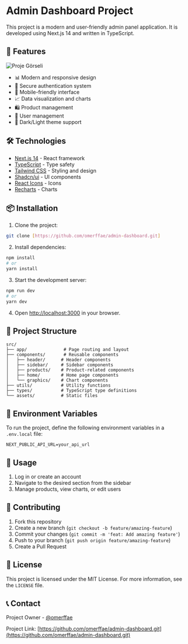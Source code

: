 # Admin Dashboard Project

This project is a modern and user-friendly admin panel application. It is developed using Next.js 14 and written in TypeScript.

## 🚀 Features
![Proje Görseli](/public/admin_dashboard.gif)  

- 📊 Modern and responsive design
- 🔐 Secure authentication system
- 📱 Mobile-friendly interface
- 📈 Data visualization and charts
- 🛍️ Product management
- 👥 User management
- 🌙 Dark/Light theme support

## 🛠️ Technologies

- [Next.js 14](https://nextjs.org/) - React framework
- [TypeScript](https://www.typescriptlang.org/) - Type safety
- [Tailwind CSS](https://tailwindcss.com/) - Styling and design
- [Shadcn/ui](https://ui.shadcn.com/) - UI components
- [React Icons](https://react-icons.github.io/react-icons/) - Icons
- [Recharts](https://recharts.org/) - Charts

## 📦 Installation

1. Clone the project:
```bash
git clone [https://github.com/omerffae/admin-dashboard.git]
```

2. Install dependencies:
```bash
npm install
# or
yarn install
```

3. Start the development server:
```bash
npm run dev
# or
yarn dev
```

4. Open [http://localhost:3000](http://localhost:3000) in your browser.

## 📁 Project Structure

```
src/
├── app/              # Page routing and layout
├── components/       # Reusable components
│   ├── header/      # Header components
│   ├── sidebar/     # Sidebar components
│   ├── products/    # Product-related components
│   ├── home/        # Home page components
│   └── graphics/    # Chart components
├── utils/           # Utility functions
├── types/           # TypeScript type definitions
└── assets/          # Static files
```

## 🔧 Environment Variables

To run the project, define the following environment variables in a `.env.local` file:

```env
NEXT_PUBLIC_API_URL=your_api_url
```

## 📝 Usage

1. Log in or create an account
2. Navigate to the desired section from the sidebar
3. Manage products, view charts, or edit users

## 🤝 Contributing

1. Fork this repository
2. Create a new branch (`git checkout -b feature/amazing-feature`)
3. Commit your changes (`git commit -m 'feat: Add amazing feature'`)
4. Push to your branch (`git push origin feature/amazing-feature`)
5. Create a Pull Request

## 📄 License

This project is licensed under the MIT License. For more information, see the `LICENSE` file.

## 📞 Contact

Project Owner - [@omerffae](https://twitter.com/omerffae)

Project Link: [https://github.com/omerffae/admin-dashboard.git](https://github.com/omerffae/admin-dashboard.git)
